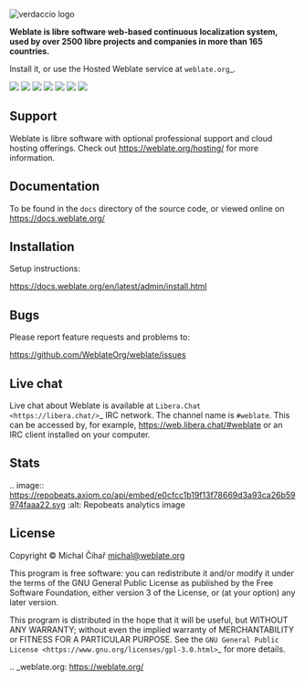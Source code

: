 ![verdaccio logo](https://edas-hz.oss-cn-hangzhou.aliyuncs.com/edas-apps/charts-store/weblate/image/Logo-Darktext-borders.png)

**Weblate is libre software web-based continuous localization system,
used by over 2500 libre projects and companies in more than 165 countries.**

Install it, or use the Hosted Weblate service at `weblate.org`_.

![](https://edas-hz.oss-cn-hangzhou.aliyuncs.com/edas-apps/charts-store/weblate/image/website-weblate.org-blue.svg)
![](https://edas-hz.oss-cn-hangzhou.aliyuncs.com/edas-apps/charts-store/weblate/image/svg-badge.svg)
![](https://edas-hz.oss-cn-hangzhou.aliyuncs.com/edas-apps/charts-store/weblate/image/68747470733a2f2f7777772e626573747072616374696365732e6465762f70726f6a656374732f3535322f6261646765.svg)
![](https://edas-hz.oss-cn-hangzhou.aliyuncs.com/edas-apps/charts-store/weblate/image/68747470733a2f2f6170692e72657573652e736f6674776172652f62616467652f6769746875622e636f6d2f5765626c6174654f72672f7765626c617465.svg)
![](https://edas-hz.oss-cn-hangzhou.aliyuncs.com/edas-apps/charts-store/weblate/image/weblate.svg)
![](https://edas-hz.oss-cn-hangzhou.aliyuncs.com/edas-apps/charts-store/weblate/image/68747470733a2f2f72656164746865646f63732e6f72672f70726f6a656374732f7765626c6174652f62616467652f.svg)
![](https://edas-hz.oss-cn-hangzhou.aliyuncs.com/edas-apps/charts-store/weblate/image/weblate.svg)

Support
-------

Weblate is libre software with optional professional support and cloud
hosting offerings. Check out https://weblate.org/hosting/ for more information.

Documentation
-------------

To be found in the ``docs`` directory of the source code, or
viewed online on https://docs.weblate.org/

Installation
------------

Setup instructions:

https://docs.weblate.org/en/latest/admin/install.html

Bugs
----

Please report feature requests and problems to:

https://github.com/WeblateOrg/weblate/issues


Live chat
---------

Live chat about Weblate is available at `Libera.Chat <https://libera.chat/>`_ IRC network. The channel name is ``#weblate``. This can be accessed by, for example, https://web.libera.chat/#weblate or an IRC client installed on your computer.

Stats
-----

.. image:: https://repobeats.axiom.co/api/embed/e0cfcc1b19f13f78669d3a93ca26b59974faaa22.svg
   :alt: Repobeats analytics image

License
-------

Copyright © Michal Čihař michal@weblate.org

This program is free software: you can redistribute it and/or modify it under
the terms of the GNU General Public License as published by the Free Software
Foundation, either version 3 of the License, or (at your option) any later
version.

This program is distributed in the hope that it will be useful, but WITHOUT ANY
WARRANTY; without even the implied warranty of MERCHANTABILITY or FITNESS FOR A
PARTICULAR PURPOSE. See the `GNU General Public License
<https://www.gnu.org/licenses/gpl-3.0.html>`_ for more details.

.. _weblate.org: https://weblate.org/
